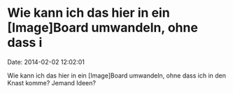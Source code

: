 Wie kann ich das hier in ein \[Image\]Board umwandeln, ohne dass i
==================================================================

Date: 2014-02-02 12:02:01

Wie kann ich das hier in ein \[Image\]Board umwandeln, ohne dass ich in
den Knast komme? Jemand Ideen?
